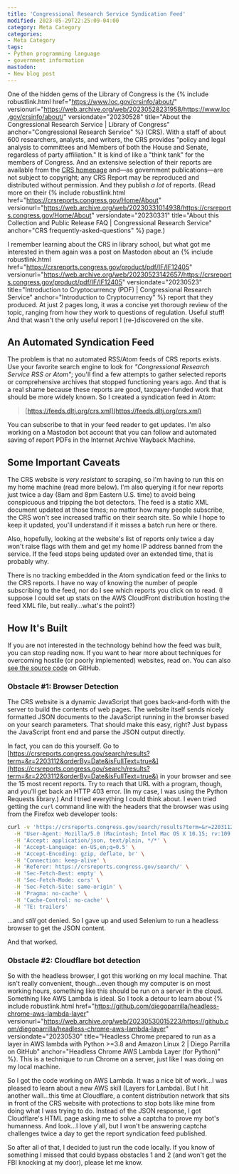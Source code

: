 ```yaml
---
title: 'Congressional Research Service Syndication Feed'
modified: 2023-05-29T22:25:09-04:00
category: Meta Category
categories:
- Meta Category
tags:
- Python programming language
- government information
mastodon:
- New blog post
---
```

One of the hidden gems of the Library of Congress is the {% include robustlink.html href="https://www.loc.gov/crsinfo/about/" versionurl="https://web.archive.org/web/20230528231958/https://www.loc.gov/crsinfo/about/" versiondate="20230528" title="About the Congressional Research Service | Library of Congress" anchor="Congressional Research Service" %} (CRS). 
With a staff of about 600 researchers, analysts, and writers, the CRS provides "policy and legal analysis to committees and Members of both the House and Senate, regardless of party affiliation." 
It is kind of like a "think tank" for the members of Congress. 
And an extensive selection of their reports are available from the [CRS homepage](https://crsreports.congress.gov/) and—as government publications—are not subject to copyright; any CRS Report may be reproduced and distributed without permission. 
And they publish _a lot_ of reports. 
(Read more on their {% include robustlink.html href="https://crsreports.congress.gov/Home/About" versionurl="https://web.archive.org/web/20230331014938/https://crsreports.congress.gov/Home/About" versiondate="20230331" title="About this Collection and Public Release FAQ | Congressional Research Service" anchor="CRS frequently-asked-questions" %} page.) 

I remember learning about the CRS in library school, but what got me interested in them again was a post on Mastodon about an {% include robustlink.html href="https://crsreports.congress.gov/product/pdf/IF/IF12405" versionurl="https://web.archive.org/web/20230523142657/https://crsreports.congress.gov/product/pdf/IF/IF12405" versiondate="20230523" title="Introduction to Cryptocurrency (PDF) | Congressional Research Service" anchor="Introduction to Cryptocurrency" %} report that they produced. 
At just 2 pages long, it was a concise yet thorough review of the topic, ranging from how they work to questions of regulation. 
Useful stuff! 
And that wasn't the only useful report I (re-)discovered on the site. 

## An Automated Syndication Feed
The problem is that no automated RSS/Atom feeds of CRS reports exists. 
Use your favorite search engine to look for _"Congressional Research Service RSS or Atom"_; you'll find a few attempts to gather selected reports or comprehensive archives that stopped functioning years ago.
And that is a real shame because these reports are good, taxpayer-funded work that should be more widely known. 
So I created a syndication feed in Atom:

> [https://feeds.dltj.org/crs.xml](https://feeds.dltj.org/crs.xml)

You can subscribe to that in your feed reader to get updates. 
I'm also working on a Mastodon bot account that you can follow and automated saving of report PDFs in the Internet Archive Wayback Machine. 

## Some Important Caveats
The CRS website is _very resistant_ to scraping, so I'm having to run this on my home machine (read more below). 
I'm also querying it for new reports just twice a day (8am and 8pm Eastern U.S. time) to avoid being conspicuous and tripping the bot detectors. 
The feed is a static XML document updated at those times; no matter how many people subscribe, the CRS won't see increased traffic on their search site. 
So while I hope to keep it updated, you'll understand if it misses a batch run here or there. 

Also, hopefully, looking at the website's list of reports only twice a day won't raise flags with them and get my home IP address banned from the service. 
If the feed stops being updated over an extended time, that is probably why.

There is no tracking embedded in the Atom syndication feed or the links to the CRS reports. 
I have no way of knowing the number of people subscribing to the feed, nor do I see which reports you click on to read. 
(I suppose I could set up stats on the AWS CloudFront distribution hosting the feed XML file, but really...what's the point?)

## How It's Built
If you are not interested in the technology behind how the feed was built, you can stop reading now. 
If you want to hear more about techniques for overcoming hostile (or poorly implemented) websites, read on.
You can also [see the source code](https://github.com/dltj/crs2rss) on GitHub.

### Obstacle #1: Browser Detection
The CRS website is a dynamic JavaScript that goes back-and-forth with the server to build the contents of web pages. 
The website itself sends nicely formatted JSON documents to the JavaScript running in the browser based on your search parameters. 
That should make this easy, right? 
Just bypass the JavaScript front end and parse the JSON output directly. 

In fact, you can do this yourself. 
Go to [https://crsreports.congress.gov/search/results?term=&r=2203112&orderBy=Date&isFullText=true&](https://crsreports.congress.gov/search/results?term=&r=2203112&orderBy=Date&isFullText=true&) in your browser and see the 15 most recent reports. 
Try to reach that URL with a program, though, and you'll get back an HTTP 403 error. 
(In my case, I was using the Python Requests library.) 
And I tried everything I could think about. 
I even tried getting the `curl` command line with the headers that the browser was using from the Firefox web developer tools:

```bash
curl -v 'https://crsreports.congress.gov/search/results?term=&r=2203112&orderBy=Date&isFullText=true&' \
  -H 'User-Agent: Mozilla/5.0 (Macintosh; Intel Mac OS X 10.15; rv:109.0) Gecko/20100101 Firefox/113.0' \
  -H 'Accept: application/json, text/plain, */*' \
  -H 'Accept-Language: en-US,en;q=0.5' \
  -H 'Accept-Encoding: gzip, deflate, br' \
  -H 'Connection: keep-alive' \
  -H 'Referer: https://crsreports.congress.gov/search/' \
  -H 'Sec-Fetch-Dest: empty' \
  -H 'Sec-Fetch-Mode: cors' \
  -H 'Sec-Fetch-Site: same-origin' \
  -H 'Pragma: no-cache' \
  -H 'Cache-Control: no-cache' \
  -H 'TE: trailers'
```

...and _still_ got denied. 
So I gave up and used Selenium to run a headless browser to get the JSON content. 

And that worked.

### Obstacle #2: Cloudflare bot detection
So with the headless browser, I got this working on my local machine. 
That isn't really convenient, though...even though my computer is on most working hours, something like this should be run on a server in the cloud. 
Something like AWS Lambda is ideal. 
So I took a detour to learn about {% include robustlink.html href="https://github.com/diegoparrilla/headless-chrome-aws-lambda-layer" versionurl="https://web.archive.org/web/20230530015223/https://github.com/diegoparrilla/headless-chrome-aws-lambda-layer" versiondate="20230530" title="Headless Chrome prepared to run as a layer in AWS lambda with Python >=3.8 and Amazon Linux 2 | Diego Parrilla on GitHub" anchor="Headless Chrome AWS Lambda Layer (for Python)" %}. 
This is a technique to run Chrome on a server, just like I was doing on my local machine. 

So I got the code working on AWS Lambda. 
It was a nice bit of work...I was pleased to learn about a new AWS skill (Layers for Lambda). 
But I hit another wall...this time at Cloudflare, a content distribution network that sits in front of the CRS website with protections to stop bots like mine from doing what I was trying to do. 
Instead of the JSON response, I got Cloudflare's HTML page asking me to solve a captcha to prove my bot's humanness. 
And look...I love y'all, but I won't be answering captcha challenges twice a day to get the report syndication feed published.

So after all of that, I decided to just run the code locally. 
If you know of something I missed that could bypass obstacles 1 and 2 (and won't get the FBI knocking at my door), please let me know.
